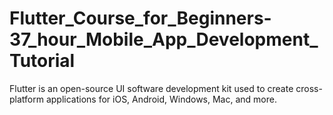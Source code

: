 # Flutter_Course_for_Beginners-37_hour_Mobile_App_Development_Tutorial
Flutter is an open-source UI software development kit used to create cross-platform applications for iOS, Android, Windows, Mac, and more.
